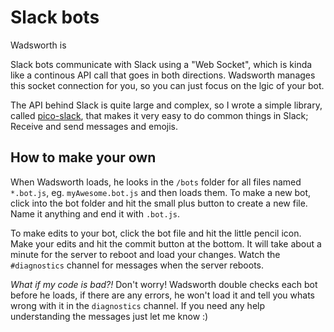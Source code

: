 # Slack bots

Wadsworth is

Slack bots communicate with Slack using a "Web Socket", which is kinda like a continous API call that goes in both directions. Wadsworth manages this socket connection for you, so you can just focus on the lgic of your bot.

The API behind Slack is quite large and complex, so I wrote a simple library, called [pico-slack](https://github.com/stolksdorf/pico-slack), that makes it very easy to do common things in Slack; Receive and send messages and emojis.

## How to make your own

When Wadsworth loads, he looks in the `/bots` folder for all files named `*.bot.js`, eg. `myAwesome.bot.js` and then loads them. To make a new bot, click into the bot folder and hit the small plus button to create a new file. Name it anything and end it with `.bot.js`.

To make edits to your bot, click the bot file and hit the little pencil icon. Make your edits and hit the commit button at the bottom. It will take about a minute for the server to reboot and load your changes. Watch the `#diagnostics` channel for messages when the server reboots.

*What if my code is bad?!* Don't worry! Wadsworth double checks each bot before he loads, if there are any errors, he won't load it and tell you whats wrong with it in the `diagnostics` channel. If you need any help understanding the messages just let me know :)
